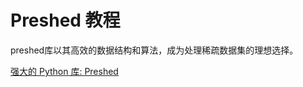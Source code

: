 # Preshed 教程

<show-structure depth="3"/>

preshed库以其高效的数据结构和算法，成为处理稀疏数据集的理想选择。

<seealso>
<category ref="ref_docs">
    <a href="https://mp.weixin.qq.com/s/-DBGzVC_kNRHviXMvC6ZXA">强大的 Python 库: Preshed</a>
</category>
<category ref="ref_github">
</category>
<category ref="ref_issues">
</category>
<category ref="ref_hf">
</category>
<category ref="ref_ms">
</category>
</seealso>
